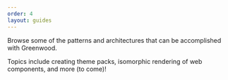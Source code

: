 ```yaml
---
order: 4
layout: guides
---
```


<app-heading-box heading="Tutorials">
  <p>Browse some of the patterns and architectures that can be accomplished with Greenwood.</p>
</app-heading-box>

Topics include creating theme packs, isomorphic rendering of web components, and more (to come)!

